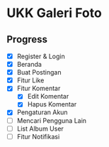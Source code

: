 # UKK Galeri Foto
## Progress
- [x] Register & Login
- [x] Beranda
- [x] Buat Postingan
- [x] Fitur Like
- [x] Fitur Komentar
    - [x] Edit Komentar
    - [x] Hapus Komentar
- [x] Pengaturan Akun
- [ ] Mencari Pengguna Lain
- [ ] List Album User
- [ ] Fitur Notifikasi
